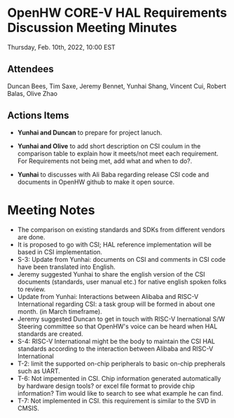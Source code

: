 # OpenHW CORE-V HAL Requirements Discussion Meeting Minutes

Thursday, Feb. 10th, 2022, 10:00 EST

## Attendees
Duncan Bees, Tim Saxe, Jeremy Bennet, Yunhai Shang, Vincent Cui, Robert Balas, Olive Zhao



## Actions Items

- **Yunhai and Duncan** to prepare for project lanuch.

- **Yunhai and Olive** to add short description on CSI coulum in the comparison table to explain how it meets/not meet each requirement.
   For Requirements not being met, add what and when to do?.

- **Yunhai** to discusses with Ali Baba regarding release CSI code and documents in OpenHW github to make it open source.



# Meeting Notes

- The comparison on existing standards and SDKs from different vendors are done.
- It is proposed to go with CSI; HAL reference implementation will be based in CSI implementation.
- S-3: Update from Yunhai: documents on CSI and comments in CSI code have been translated into English.
- Jeremy suggested Yunhai to share the english version of the CSI documents (standards, user manual etc.) for native english spoken folks to review.
- Update from Yunhai: Interactions between Alibaba and RISC-V International regarding CSI: a task group will be formed in about one month. (in March timeframe).
- Jeremy suggested Duncan to get in touch with RISC-V Inernational S/W Steering committee so that OpenHW's voice can be heard when HAL standards are created.
- S-4: RISC-V International might be the body to maintain the CSI HAL standards according to the interaction between Alibaba and RISC-V International
- T-2: limit the supported on-chip peripherals to basic on-chip prepherals such as UART.
- T-6: Not impemented in CSI. Chip information generated automatically by hardware design tools? or excel file format to provide chip information? Tim would like to search to see what example he can find.
- T-7: Not implemented in CSI. this requirement is similar to the SVD in CMSIS.






